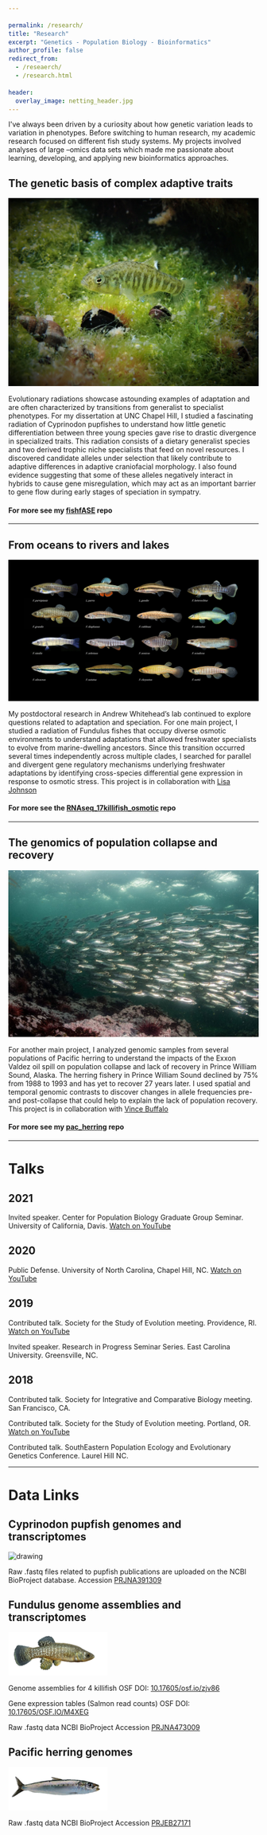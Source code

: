 ```yaml
---

permalink: /research/
title: "Research"
excerpt: "Genetics - Population Biology - Bioinformatics"
author_profile: false
redirect_from: 
  - /reseaerch/
  - /research.html

header:
  overlay_image: netting_header.jpg
---
```




I've always been driven by a curiosity about how genetic variation leads to variation in phenotypes. Before switching to human research, my academic research focused on different fish study systems. My projects involved analyses of large –omics data sets which made me passionate about learning, developing, and applying new bioinformatics approaches.

## The genetic basis of complex adaptive traits
![pupfish](/images/P3182392_copy.jpg "generalist pupfish")  

Evolutionary radiations showcase astounding examples of adaptation and are often characterized by transitions from generalist to specialist phenotypes. For my dissertation at UNC Chapel Hill, I studied a fascinating radiation of Cyprinodon pupfishes to understand how little genetic differentiation between three young species gave rise to drastic divergence in specialized traits. This radiation consists of a dietary generalist species and two derived trophic niche specialists that feed on novel resources. I discovered candidate alleles under selection that likely contribute to adaptive differences in adaptive craniofacial morphology. I also found evidence suggesting that some of these alleles negatively interact in hybrids to cause gene misregulation, which may act as an important barrier to gene flow during early stages of speciation in sympatry.
#### For more see my [fishfASE](https://github.com/joemcgirr/fishfASE) repo
___
## From oceans to rivers and lakes
![fundulus](/images/14_killifish.png "fundulus")  

My postdoctoral research in Andrew Whitehead’s lab continued to explore questions related to adaptation and speciation. For one main project, I studied a radiation of Fundulus fishes that occupy diverse osmotic environments to understand adaptations that allowed freshwater specialists to evolve from marine-dwelling ancestors. Since this transition occurred several times independently across multiple clades, I searched for parallel and divergent gene regulatory mechanisms underlying freshwater adaptations by identifying cross-species differential gene expression in response to osmotic stress. This project is in collaboration with [Lisa Johnson](https://github.com/johnsolk) 
#### For more see the [RNAseq_17killifish_osmotic](https://github.com/joemcgirr/RNAseq_17killifish_osmotic) repo
___
## The genomics of population collapse and recovery
![herring](/images/school-herring-indigenous-rights-1200x799.jpg "herring")  

For another main project, I analyzed genomic samples from several populations of Pacific herring to understand the impacts of the Exxon Valdez oil spill on population collapse and lack of recovery in Prince William Sound, Alaska. The herring fishery in Prince William Sound declined by 75% from 1988 to 1993 and has yet to recover 27 years later. I used spatial and temporal genomic contrasts to discover changes in allele frequencies pre- and post-collapse that could help to explain the lack of population recovery. This project is in collaboration with [Vince Buffalo](https://github.com/vsbuffalo)
#### For more see my [pac_herring](https://github.com/joemcgirr/pac_herring) repo
  
  
---
  
    
  
# Talks

## 2021 
Invited speaker. Center for Population Biology Graduate Group Seminar. University of California, Davis. [Watch on YouTube](https://youtu.be/6WSzoln2ClU)

## 2020 
Public Defense. University of North Carolina, Chapel Hill, NC. [Watch on YouTube](https://www.youtube.com/watch?v=arDgfxfuOBA)

## 2019	
Contributed talk. Society for the Study of Evolution meeting. Providence, RI. [Watch on YouTube](https://www.youtube.com/watch?v=cEX8pR48S-E)

Invited speaker. Research in Progress Seminar Series. East Carolina University. Greensville, NC.

## 2018		
Contributed talk. Society for Integrative and Comparative Biology meeting. San Francisco, CA.

Contributed talk. Society for the Study of Evolution meeting. Portland, OR. [Watch on YouTube](https://www.youtube.com/watch?v=vl1tPdzJyV4)

Contributed talk. SouthEastern Population Ecology and Evolutionary Genetics Conference. Laurel Hill NC.
  
  
---
  
    
   
# Data Links

## Cyprinodon pupfish genomes and transcriptomes 
<img src="https://github.com/joemcgirr/joemcgirr.github.io/blob/master/images/marco-01.png?raw=true" alt="drawing" width="180"/>

Raw .fastq files related to pupfish publications are uploaded on the NCBI BioProject database. 
Accession [PRJNA391309](https://www.ncbi.nlm.nih.gov/bioproject/391309)


## Fundulus genome assemblies and transcriptomes
<img src="https://github.com/joemcgirr/joemcgirr.github.io/blob/master/images/grandis-01.png?raw=true" alt="drawing" width="200"/>

Genome assemblies for 4 killifish
OSF DOI: [10.17605/osf.io/zjv86](https://osf.io/zjv86/)

Gene expression tables (Salmon read counts)
OSF DOI: [10.17605/OSF.IO/M4XEG](https://osf.io/m4xeg/)

Raw .fastq data NCBI BioProject
Accession [PRJNA473009](https://www.ncbi.nlm.nih.gov/bioproject/473009)


## Pacific herring genomes
<img src="https://github.com/joemcgirr/joemcgirr.github.io/blob/master/images/herring-01.png?raw=true" alt="drawing" width="200"/>

Raw .fastq data NCBI BioProject
Accession [PRJEB27171](https://www.ncbi.nlm.nih.gov/bioproject/559111)




